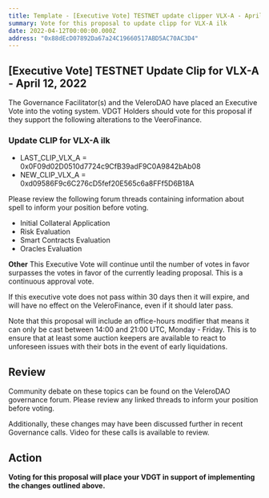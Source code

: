 ```yaml
---
title: Template - [Executive Vote] TESTNET update clipper VLX-A - April 12, 2022
summary: Vote for this proposal to update clipp for VLX-A ilk
date: 2022-04-12T00:00:00.000Z
address: "0x88dEcD07892Da67a24C19660517ABD5AC70AC3D4"
---
```

## [Executive Vote] TESTNET Update Clip for VLX-A - April 12, 2022

The Governance Facilitator(s) and the VeleroDAO have placed an Executive Vote into the voting system. VDGT Holders should vote for this proposal if they support the following alterations to the VeeroFinance.

### Update CLIP for VLX-A ilk

* LAST_CLIP_VLX_A = 0x0F09d02D0510d7724c9CfB39adF9C0A9842bAb08
* NEW_CLIP_VLX_A = 0xd09586F9c6C276cD5fef20E565c6a8FFf5D6B18A


Please review the following forum threads containing information about spell to inform your position before voting.
* Initial Collateral Application
* Risk Evaluation
* Smart Contracts Evaluation
* Oracles Evaluation

**Other**
This Executive Vote will continue until the number of votes in favor surpasses the votes in favor of the currently leading proposal. This is a continuous approval vote. 

If this executive vote does not pass within 30 days then it will expire, and will have no effect on the VeleroFinance, even if it should later pass. 

Note that this proposal will include an office-hours modifier that means it can only be cast between 14:00 and 21:00 UTC, Monday - Friday. This is to ensure that at least some auction keepers are available to react to unforeseen issues with their bots in the event of early liquidations.

## Review

Community debate on these topics can be found on the VeleroDAO governance forum. Please review any linked threads to inform your position before voting.

Additionally, these changes may have been discussed further in recent Governance calls. Video for these calls is available to review.

## Action

**Voting for this proposal will place your VDGT in support of implementing the changes outlined above.**
